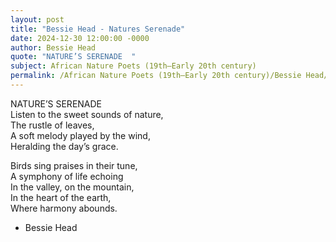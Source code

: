 ```yaml
---
layout: post
title: "Bessie Head - Natures Serenade"
date: 2024-12-30 12:00:00 -0000
author: Bessie Head
quote: "NATURE’S SERENADE  "
subject: African Nature Poets (19th–Early 20th century)
permalink: /African Nature Poets (19th–Early 20th century)/Bessie Head/Bessie Head - Natures Serenade
---
```


NATURE’S SERENADE  
Listen to the sweet sounds of nature,  
The rustle of leaves,  
A soft melody played by the wind,  
Heralding the day’s grace.  

Birds sing praises in their tune,  
A symphony of life echoing  
In the valley, on the mountain,  
In the heart of the earth,  
Where harmony abounds.  


- Bessie Head
